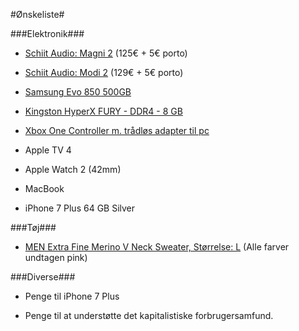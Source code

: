 #Ønskeliste#

###Elektronik###

*	[Schiit Audio: Magni 2](http://www.schiit-europe.com/index.php/producten/amps/magni2-product-1.html) (125€ + 5€ porto)

*	[Schiit Audio: Modi 2](http://www.schiit-europe.com/index.php/producten/dacs/modi2-usb-product-7.html) (129€ + 5€ porto)

*	[Samsung Evo 850 500GB](http://www.edbpriser.dk/ssd-solid-state-drive/samsung-850-evo-mz-75e500-500-gb-id-9025414.aspx)

*	[Kingston HyperX FURY - DDR4 - 8 GB](https://www.computersalg.dk/i/1166732/kingston-hyperx-fury-ddr4-8-gb-dimm)

*	[Xbox One Controller m. trådløs adapter til pc](https://www.power.dk/spil-og-underholdning/konsol-tilbehor/kontrollere/xbox-one-controller-with-windows-adapter/p-253757/?q=xbox%20controller)

*	Apple TV 4

*	Apple Watch 2 (42mm)

*	MacBook

*	iPhone 7 Plus 64 GB Silver

###Tøj###

*	[MEN Extra Fine Merino V Neck Sweater, Størrelse: L](http://www.uniqlo.com/uk/store/goods/149114) (Alle farver undtagen pink)

###Diverse###

*	Penge til iPhone 7 Plus

*	Penge til at understøtte det kapitalistiske forbrugersamfund.